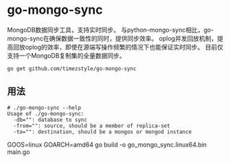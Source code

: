 # go-mongo-sync

MongoDB数据同步工具，支持实时同步。
与python-mongo-sync相比，go-mongo-sync在确保数据一致性的同时，提供同步效率。
oplog并发回放机制，提高回放oplog的效率，即使在源端写操作频繁的情况下也能保证实时同步。
目前仅支持一个MongoDB复制集的全量数据同步。

```
go get github.com/timezstyle/go-mongo-sync
```

## 用法

    # ./go-mongo-sync --help
    Usage of ./go-mongo-sync:
      -db="": database to sync
      -from="": source, should be a member of replica-set
      -to="": destination, should be a mongos or mongod instance


GOOS=linux GOARCH=amd64 go build -o go_mongo_sync.linux64.bin main.go
